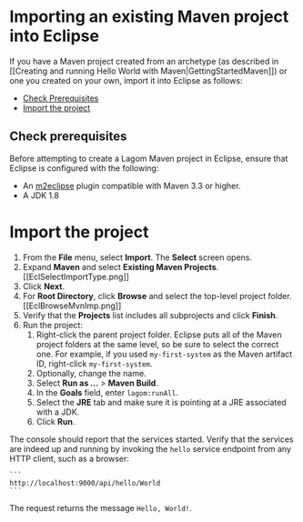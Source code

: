 # Importing an existing Maven project into Eclipse

If you have a Maven project created from an archetype (as described in [[Creating and running Hello World with Maven|GettingStartedMaven]]) or one you created on your own, import it into Eclipse as follows:

* [Check Prerequisites](#Check-prerequisites)
* [Import the project](#Import-the-project)

## Check prerequisites

Before attempting to create a Lagom Maven project in Eclipse, ensure that Eclipse is configured with the following:

* An [m2eclipse](https://www.eclipse.org/m2e/documentation/m2e-documentation.html) plugin compatible with Maven 3.3 or higher.
* A JDK 1.8

# Import the project

1. From the **File** menu, select **Import**.
   The **Select** screen opens.
1. Expand **Maven** and select **Existing Maven Projects**.
    [[EclSelectImportType.png]]
1. Click **Next**.
1. For **Root Directory**, click **Browse** and select the top-level project folder.
    [[EclBrowseMvnImp.png]]
1. Verify that the **Projects** list includes all subprojects and click **Finish**.
1. Run the project:
    1. Right-click the parent project folder.
    Eclipse puts all of the Maven project folders at the same level, so be sure to select the correct one. For example, if you used `my-first-system` as the Maven artifact ID, right-click `my-first-system`.
    1. Optionally, change the name.
    1. Select **Run as ...** > **Maven Build**.
    1. In the **Goals** field, enter `lagom:runAll`.
    1. Select the **JRE** tab and make sure it is pointing at a JRE associated with a JDK.
    1. Click **Run**.


The console should report that the services started. Verify that the services are indeed up and running by invoking the `hello` service endpoint from any HTTP client, such as a browser:

    ```
    http://localhost:9000/api/hello/World
    ```
The request returns the message `Hello, World!`.



